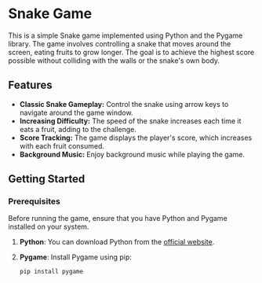 # Snake Game

This is a simple Snake game implemented using Python and the Pygame library. The game involves controlling a snake that moves around the screen, eating fruits to grow longer. The goal is to achieve the highest score possible without colliding with the walls or the snake's own body.

## Features

- **Classic Snake Gameplay:** Control the snake using arrow keys to navigate around the game window.
- **Increasing Difficulty:** The speed of the snake increases each time it eats a fruit, adding to the challenge.
- **Score Tracking:** The game displays the player's score, which increases with each fruit consumed.
- **Background Music:** Enjoy background music while playing the game.

## Getting Started

### Prerequisites

Before running the game, ensure that you have Python and Pygame installed on your system.

1. **Python**: You can download Python from the [official website](https://www.python.org/downloads/).
2. **Pygame**: Install Pygame using pip:

   ```bash
   pip install pygame
